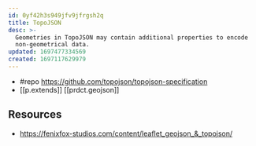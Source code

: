 ```yaml
---
id: 0yf42h3s949jfv9jfrgsh2q
title: TopoJSON
desc: >-
  Geometries in TopoJSON may contain additional properties to encode
  non-geometrical data.
updated: 1697477334569
created: 1697117629979
---
```


- #repo https://github.com/topojson/topojson-specification
- [[p.extends]] [[prdct.geojson]]


## Resources

- https://fenixfox-studios.com/content/leaflet_geojson_&_topojson/